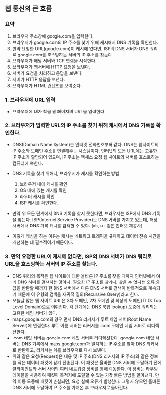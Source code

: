 ## 웹 통신의 큰 흐름

### 요약
1. 브라우저 주소창에 google.com을 입력한다.
2. 브라우저가 google.com의 IP 주소를 찾기 위해 캐시에서 DNS 기록을 확인한다.
3. 만약 요청한 URL(google.com)이 캐시에 없다면, ISP의 DNS 서버가 DNS 쿼리로 google.com을 호스팅하는 서버의 IP 주소를 찾는다.
4. 브라우저가 해당 서버와 TCP 연결을 시작한다.
5. 브라우저가 웹서버에 HTTP 요청을 보낸다.
6. 서버가 요청을 처리하고 응답을 보낸다.
7. 서버가 HTTP 응답을 보낸다.
8. 브라우저가 HTML 컨텐츠를 보여준다.

### 1. 브라우저에 URL 입력
- 브라우저에 내가 찾을 웹 페이지의 URL을 입력한다.

### 2. 브라우저가 입력한 URL의 IP 주소를 찾기 위해 캐시에서 DNS 기록을 확인한다.
- DNS(Domain Name System)는 인터넷 전화번호부와 같다. DNS는 웹사이트의 IP 주소와 도메인 주소를 연결해주는 시스템이다. 인터넷의 모든 URL에는 고유한 IP 주소가 할당되어 있으며, IP 주소는 액세스 요청 웹 사이트의 서버를 호스트하는 컴퓨터에 속한다.
- DNS 기록을 찾기 위해서, 브라우저가 캐시를 확인하는 방법
    1. 브라우저 내에 캐시를 확인
    2. OS 내에 있는 캐시를 확인
    3. 라우터 캐시를 확인
    4. ISP 캐시를 확인한다. 

- 만약 위 모든 단계에서 DNS 기록을 찾지 못한다면, 브라우저는 ISP에서 DNS 기록을 찾는다. ISP(Internet Service Provider)는 DNS 서버를 가지고 있는데, 해당 서버에서 DNS 기록 캐시를 검색할 수 있다. (sk, u+ 같은 인터넷 제공사)
- 이렇게 캐싱을 하는 이유는 캐시는 네트워크 트래픽을 규제하고 데이터 전송 시간을 개선하는 데 필수적이기 때문이다.

### 3. 만약 요청한 URL이 캐시에 없다면, ISP의 DNS 서버가 DNS 쿼리로 URL을 호스팅하는 서버의 IP 주소를 찾는다.
- DNS 쿼리의 목적은 웹 사이트에 대한 올바른 IP 주소를 찾을 때까지 인터넷에서 여러 DNS 서버를 검색하는 것이다. 필요한 IP 주소를 찾거나, 찾을 수 없다는 오류 응답을 반환할 때까지 한 DNS 서버에서 다른 DNS 서버로 검색이 반복적으로 계속되기 때문에 이 유형의 검색을 재귀적 질의(Recursive Query)라고 한다.
- 오늘날 많은 웹 사이트 URL은 3차 도메인, 2차 도메인 및 최상위 도메인(TLD: Top Level Domain)으로 이뤄진다. 각 단계에는 DNS 룩업(lookup) 도중에 쿼리되는 고유한 네임 서버가 있다.
- maps.google.com의 경우 먼저 DNS 리커서가 루트 네임 서버(Root Name Server)에 연결한다. 루트 이름 서버는 리커서를 .com 도메인 네임 서버로 리디렉션한다. 
- .com 네임 서버는 google.com 네임 서버로 리디렉션한다. google.com 네임 서버는 DNS 기록에서 maps.google.com과 일치하는 IP 주소를 찾아 DNS 리커서로 반환하고, 리커서는 이를 브라우저로 다시 보낸다.
- 위와 같은 요청(Request)은 내용 및 IP 주소(DNS 리커서의 IP 주소)와 같은 정보를 작은 데이터 패킷에 담겨 전송된다. 이 패킷은 올바른 DNS 서버에 도달하기 전에 클라이언트와 서버 사이의 여러 네트워킹 장비를 통해 이동한다. 이 장비는 라우팅 테이블을 사용하여 패킷이 목적지에 도달할 수 있는 가장 빠른 방법을 알아낸다. 만약 이동 도중에 패킷이 손실되면, 요청 실패 오류가 발생한다. 그렇지 않으면 올바른 DNS 서버에 도달하여 IP 주소를 가져온 후 브라우저로 돌아간다.

